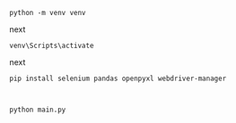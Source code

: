 

    python -m venv venv

next

    venv\Scripts\activate   


next


    pip install selenium pandas openpyxl webdriver-manager



    python main.py
 

